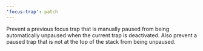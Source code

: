 ```yaml
---
'focus-trap': patch
---
```


Prevent a previous focus trap that is manually paused from being automatically unpaused when the current trap is deactivated. Also prevent a paused trap that is not at the top of the stack from being unpaused.
